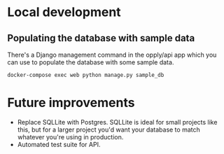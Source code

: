 # Local development

## Populating the database with sample data

There's a Django management command in the opply/api app which you can use to populate the database with some sample
data.

```shell
docker-compose exec web python manage.py sample_db
```


# Future improvements

* Replace SQLLite with Postgres. SQLLite is ideal for small projects like this, but for a larger project you'd want 
your database to match whatever you're using in production.
* Automated test suite for API.


